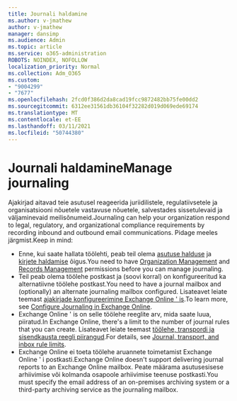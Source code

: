 ```yaml
---
title: Journali haldamine
ms.author: v-jmathew
author: v-jmathew
manager: dansimp
ms.audience: Admin
ms.topic: article
ms.service: o365-administration
ROBOTS: NOINDEX, NOFOLLOW
localization_priority: Normal
ms.collection: Adm_O365
ms.custom:
- "9004299"
- "7677"
ms.openlocfilehash: 2fcd0f386d2da8cad19fcc9872482bb75fe00dd2
ms.sourcegitcommit: 6312ee31561db36104f32282d019d069ede69174
ms.translationtype: MT
ms.contentlocale: et-EE
ms.lasthandoff: 03/11/2021
ms.locfileid: "50744380"
---
```

# <a name="manage-journaling"></a><span data-ttu-id="2861a-102">Journali haldamine</span><span class="sxs-lookup"><span data-stu-id="2861a-102">Manage journaling</span></span>

<span data-ttu-id="2861a-103">Ajakirjad aitavad teie asutusel reageerida juriidilistele, regulatiivsetele ja organisatsiooni nõuetele vastavuse nõuetele, salvestades sissetulevaid ja väljaminevaid meilisõnumeid.</span><span class="sxs-lookup"><span data-stu-id="2861a-103">Journaling can help your organization respond to legal, regulatory, and organizational compliance requirements by recording inbound and outbound email communications.</span></span> <span data-ttu-id="2861a-104">Pidage meeles järgmist.</span><span class="sxs-lookup"><span data-stu-id="2861a-104">Keep in mind:</span></span>

* <span data-ttu-id="2861a-105">Enne, kui saate hallata töölehti, peab teil olema [asutuse halduse](https://go.microsoft.com/fwlink/?linkid=2115259) ja [kirjete haldamise](https://go.microsoft.com/fwlink/?linkid=2115469) õigus.</span><span class="sxs-lookup"><span data-stu-id="2861a-105">You need to have [Organization Management](https://go.microsoft.com/fwlink/?linkid=2115259) and [Records Management](https://go.microsoft.com/fwlink/?linkid=2115469) permissions before you can manage journaling.</span></span>
* <span data-ttu-id="2861a-106">Teil peab olema töölehe postkast ja (soovi korral) on konfigureeritud ka alternatiivne töölehe postkast.</span><span class="sxs-lookup"><span data-stu-id="2861a-106">You need to have a journal mailbox and (optionally) an alternate journaling mailbox configured.</span></span> <span data-ttu-id="2861a-107">Lisateavet leiate teemast [ajakirjade konfigureerimine Exchange Online ' is](https://go.microsoft.com/fwlink/?linkid=2115260).</span><span class="sxs-lookup"><span data-stu-id="2861a-107">To learn more, see [Configure Journaling in Exchange Online](https://go.microsoft.com/fwlink/?linkid=2115260).</span></span>
* <span data-ttu-id="2861a-108">Exchange Online ' is on selle töölehe reeglite arv, mida saate luua, piiratud.</span><span class="sxs-lookup"><span data-stu-id="2861a-108">In Exchange Online, there's a limit to the number of journal rules that you can create.</span></span> <span data-ttu-id="2861a-109">Lisateavet leiate teemast [töölehe, transpordi ja sisendkausta reegli piirangud](https://go.microsoft.com/fwlink/?linkid=2115261).</span><span class="sxs-lookup"><span data-stu-id="2861a-109">For details, see [Journal, transport, and inbox rule limits](https://go.microsoft.com/fwlink/?linkid=2115261).</span></span>
* <span data-ttu-id="2861a-110">Exchange Online ei toeta töölehe aruannete toimetamist Exchange Online ' i postkasti.</span><span class="sxs-lookup"><span data-stu-id="2861a-110">Exchange Online doesn't support delivering journal reports to an Exchange Online mailbox.</span></span> <span data-ttu-id="2861a-111">Peate määrama asutusesisese arhiivimise või kolmanda osapoole arhiivimise teenuse postkasti.</span><span class="sxs-lookup"><span data-stu-id="2861a-111">You must specify the email address of an on-premises archiving system or a third-party archiving service as the journaling mailbox.</span></span>
